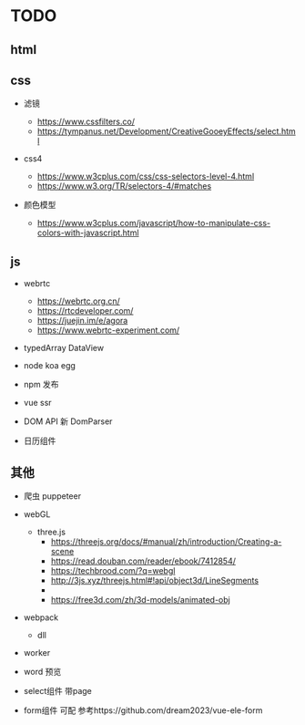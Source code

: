 # TODO

## html

## css 
- 滤镜 
    - https://www.cssfilters.co/
    - https://tympanus.net/Development/CreativeGooeyEffects/select.html

- css4 
    - https://www.w3cplus.com/css/css-selectors-level-4.html
    - https://www.w3.org/TR/selectors-4/#matches

- 颜色模型
    - https://www.w3cplus.com/javascript/how-to-manipulate-css-colors-with-javascript.html


## js
- webrtc
    - https://webrtc.org.cn/
    - https://rtcdeveloper.com/
    - https://juejin.im/e/agora
    - https://www.webrtc-experiment.com/

- typedArray  DataView
- node koa egg
- npm 发布
- vue ssr
- DOM API 新    DomParser
- 日历组件


## 其他
- 爬虫 puppeteer

- webGL
    - three.js
        - https://threejs.org/docs/#manual/zh/introduction/Creating-a-scene
        - https://read.douban.com/reader/ebook/7412854/
        - https://techbrood.com/?q=webgl
        - http://3js.xyz/threejs.html#!api/object3d/LineSegments
        - 
        - https://free3d.com/zh/3d-models/animated-obj

- webpack
	- dll
    
- worker

- word 预览


- select组件 带page
- form组件 可配 参考https://github.com/dream2023/vue-ele-form





